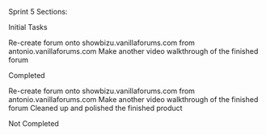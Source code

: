 Sprint 5
Sections:

Initial Tasks

Re-create forum onto showbizu.vanillaforums.com from antonio.vanillaforums.com
Make another video walkthrough of the finished forum

Completed

Re-create forum onto showbizu.vanillaforums.com from antonio.vanillaforums.com
Make another video walkthrough of the finished forum
Cleaned up and polished the finished product

Not Completed
